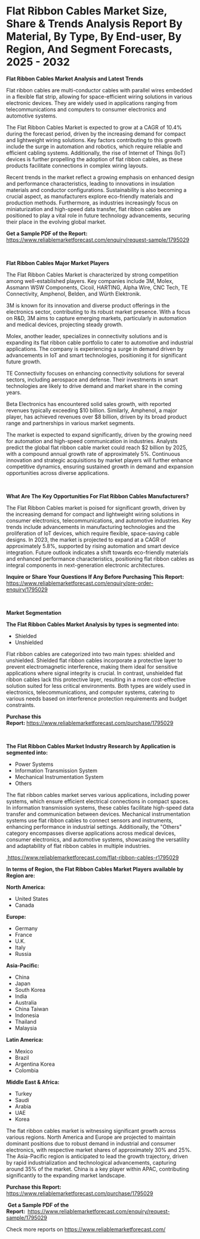 <p><h1>Flat Ribbon Cables Market Size, Share & Trends Analysis Report By Material, By Type, By End-user, By Region, And Segment Forecasts, 2025 - 2032</h1></p><p><strong>Flat Ribbon Cables Market Analysis and Latest Trends</strong></p>
<p><p>Flat ribbon cables are multi-conductor cables with parallel wires embedded in a flexible flat strip, allowing for space-efficient wiring solutions in various electronic devices. They are widely used in applications ranging from telecommunications and computers to consumer electronics and automotive systems.</p><p>The Flat Ribbon Cables Market is expected to grow at a CAGR of 10.4% during the forecast period, driven by the increasing demand for compact and lightweight wiring solutions. Key factors contributing to this growth include the surge in automation and robotics, which require reliable and efficient cabling systems. Additionally, the rise of Internet of Things (IoT) devices is further propelling the adoption of flat ribbon cables, as these products facilitate connections in complex wiring layouts.</p><p>Recent trends in the market reflect a growing emphasis on enhanced design and performance characteristics, leading to innovations in insulation materials and conductor configurations. Sustainability is also becoming a crucial aspect, as manufacturers explore eco-friendly materials and production methods. Furthermore, as industries increasingly focus on miniaturization and high-speed data transfer, flat ribbon cables are positioned to play a vital role in future technology advancements, securing their place in the evolving global market.</p></p>
<p><strong>Get a Sample PDF of the Report:&nbsp;</strong> <a href="https://www.reliablemarketforecast.com/enquiry/request-sample/1795029?utm_campaign=2124&utm_medium=2&utm_source=Github&utm_content=ia&utm_term=11022025&utm_id=flat-ribbon-cables">https://www.reliablemarketforecast.com/enquiry/request-sample/1795029</a></p>
<p>&nbsp;</p>
<p><strong>Flat Ribbon Cables Major Market Players</strong></p>
<p><p>The Flat Ribbon Cables Market is characterized by strong competition among well-established players. Key companies include 3M, Molex, Assmann WSW Components, Cicoil, HARTING, Alpha Wire, CNC Tech, TE Connectivity, Amphenol, Belden, and Würth Elektronik. </p><p>3M is known for its innovation and diverse product offerings in the electronics sector, contributing to its robust market presence. With a focus on R&D, 3M aims to capture emerging markets, particularly in automation and medical devices, projecting steady growth.</p><p>Molex, another leader, specializes in connectivity solutions and is expanding its flat ribbon cable portfolio to cater to automotive and industrial applications. The company is experiencing a surge in demand driven by advancements in IoT and smart technologies, positioning it for significant future growth.</p><p>TE Connectivity focuses on enhancing connectivity solutions for several sectors, including aerospace and defense. Their investments in smart technologies are likely to drive demand and market share in the coming years.</p><p>Beta Electronics has encountered solid sales growth, with reported revenues typically exceeding $10 billion. Similarly, Amphenol, a major player, has achieved revenues over $8 billion, driven by its broad product range and partnerships in various market segments.</p><p>The market is expected to expand significantly, driven by the growing need for automation and high-speed communication in industries. Analysts predict the global flat ribbon cable market could reach $2 billion by 2025, with a compound annual growth rate of approximately 5%. Continuous innovation and strategic acquisitions by market players will further enhance competitive dynamics, ensuring sustained growth in demand and expansion opportunities across diverse applications.</p></p>
<p>&nbsp;</p>
<p><strong>What Are The Key Opportunities For Flat Ribbon Cables Manufacturers?</strong></p>
<p><p>The Flat Ribbon Cables market is poised for significant growth, driven by the increasing demand for compact and lightweight wiring solutions in consumer electronics, telecommunications, and automotive industries. Key trends include advancements in manufacturing technologies and the proliferation of IoT devices, which require flexible, space-saving cable designs. In 2023, the market is projected to expand at a CAGR of approximately 5.8%, supported by rising automation and smart device integration. Future outlook indicates a shift towards eco-friendly materials and enhanced performance characteristics, positioning flat ribbon cables as integral components in next-generation electronic architectures.</p></p>
<p><strong>Inquire or Share Your Questions If Any Before Purchasing This Report:</strong> <a href="https://www.reliablemarketforecast.com/enquiry/pre-order-enquiry/1795029?utm_campaign=2124&utm_medium=2&utm_source=Github&utm_content=ia&utm_term=11022025&utm_id=flat-ribbon-cables">https://www.reliablemarketforecast.com/enquiry/pre-order-enquiry/1795029</a></p>
<p>&nbsp;</p>
<p><strong>Market Segmentation</strong></p>
<p><strong>The Flat Ribbon Cables Market Analysis by types is segmented into:</strong></p>
<p><ul><li>Shielded</li><li>Unshielded</li></ul></p>
<p><p>Flat ribbon cables are categorized into two main types: shielded and unshielded. Shielded flat ribbon cables incorporate a protective layer to prevent electromagnetic interference, making them ideal for sensitive applications where signal integrity is crucial. In contrast, unshielded flat ribbon cables lack this protective layer, resulting in a more cost-effective solution suited for less critical environments. Both types are widely used in electronics, telecommunications, and computer systems, catering to various needs based on interference protection requirements and budget constraints.</p></p>
<p><strong>Purchase this Report:&nbsp;</strong><a href="https://www.reliablemarketforecast.com/purchase/1795029?utm_campaign=2124&utm_medium=2&utm_source=Github&utm_content=ia&utm_term=11022025&utm_id=flat-ribbon-cables">https://www.reliablemarketforecast.com/purchase/1795029</a></p>
<p>&nbsp;</p>
<p><strong>The Flat Ribbon Cables Market Industry Research by Application is segmented into:</strong></p>
<p><ul><li>Power Systems</li><li>Information Transmission System</li><li>Mechanical Instrumentation System</li><li>Others</li></ul></p>
<p><p>The flat ribbon cables market serves various applications, including power systems, which ensure efficient electrical connections in compact spaces. In information transmission systems, these cables facilitate high-speed data transfer and communication between devices. Mechanical instrumentation systems use flat ribbon cables to connect sensors and instruments, enhancing performance in industrial settings. Additionally, the "Others" category encompasses diverse applications across medical devices, consumer electronics, and automotive systems, showcasing the versatility and adaptability of flat ribbon cables in multiple industries.</p></p>
<p><a href="https://www.reliablemarketforecast.com/flat-ribbon-cables-r1795029?utm_campaign=2124&utm_medium=2&utm_source=Github&utm_content=ia&utm_term=11022025&utm_id=flat-ribbon-cables">&nbsp;https://www.reliablemarketforecast.com/flat-ribbon-cables-r1795029</a></p>
<p><strong>In terms of Region, the Flat Ribbon Cables Market Players available by Region are:</strong></p>
<p>
    <p> <strong> North America: </strong>
        <ul>
            <li>United States</li>
            <li>Canada</li>
        </ul>
        </p> 
    <p> <strong> Europe: </strong>
        <ul>
            <li>Germany</li>
            <li>France</li>
            <li>U.K.</li>
            <li>Italy</li>
            <li>Russia</li>
        </ul>
        </p> 
    <p> <strong> Asia-Pacific: </strong>
        <ul>
            <li>China</li>
            <li>Japan</li>
            <li>South Korea</li>
            <li>India</li>
            <li>Australia</li>
            <li>China Taiwan</li>
            <li>Indonesia</li>
            <li>Thailand</li>
            <li>Malaysia</li>
        </ul>
        </p> 
    <p> <strong> Latin America: </strong>
        <ul>
            <li>Mexico</li>
            <li>Brazil</li>
            <li>Argentina Korea</li>
            <li>Colombia</li>
        </ul>
        </p> 
    <p> <strong> Middle East & Africa: </strong>
        <ul>
            <li>Turkey</li>
            <li>Saudi</li>
            <li>Arabia</li>
            <li>UAE</li>
            <li>Korea</li>
        </ul>
    </p>
    </p>
<p><p>The flat ribbon cables market is witnessing significant growth across various regions. North America and Europe are projected to maintain dominant positions due to robust demand in industrial and consumer electronics, with respective market shares of approximately 30% and 25%. The Asia-Pacific region is anticipated to lead the growth trajectory, driven by rapid industrialization and technological advancements, capturing around 35% of the market. China is a key player within APAC, contributing significantly to the expanding market landscape.</p></p>
<p><strong>Purchase this Report: </strong><a href="https://www.reliablemarketforecast.com/purchase/1795029?utm_campaign=2124&utm_medium=2&utm_source=Github&utm_content=ia&utm_term=11022025&utm_id=flat-ribbon-cables">https://www.reliablemarketforecast.com/purchase/1795029</a></p>
<p>&nbsp;<strong>Get a Sample PDF of the Report:&nbsp;&nbsp;</strong><a href="https://www.reliablemarketforecast.com/enquiry/request-sample/1795029?utm_campaign=2124&utm_medium=2&utm_source=Github&utm_content=ia&utm_term=11022025&utm_id=flat-ribbon-cables">https://www.reliablemarketforecast.com/enquiry/request-sample/1795029</a></p>
<p><strong></strong></p>
<p>Check more reports on <a href="https://www.reliablemarketforecast.com/?utm_campaign=2124&utm_medium=2&utm_source=Github&utm_content=ia&utm_term=11022025&utm_id=flat-ribbon-cables">https://www.reliablemarketforecast.com/</a></p>
